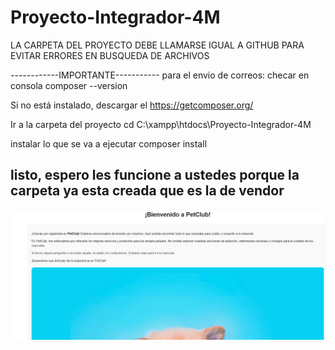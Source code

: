 # Proyecto-Integrador-4M

LA CARPETA DEL PROYECTO DEBE LLAMARSE IGUAL A GITHUB PARA EVITAR ERRORES EN BUSQUEDA DE ARCHIVOS

------------IMPORTANTE-----------
para el envio de correos:
checar en consola 
composer --version

Si no está instalado, descargar el  https://getcomposer.org/

Ir a la carpeta del proyecto
cd C:\xampp\htdocs\Proyecto-Integrador-4M

instalar lo que se va a ejecutar
composer install

listo, espero les funcione a ustedes porque la carpeta ya esta creada que es la de vendor
---------------------------------------------------------
![alt text](image.png)
